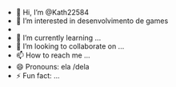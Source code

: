 - 👋 Hi, I’m @Kath22584
- 👀 I’m interested in desenvolvimento de games
- 
- 🌱 I’m currently learning ...
- 💞️ I’m looking to collaborate on ...
- 📫 How to reach me ...
- 😄 Pronouns: ela /dela
- ⚡ Fun fact: ...

<!---
Kath22584/Kath22584 is a ✨ special ✨ repository because its `README.md` (this file) appears on your GitHub profile.
You can click the Preview link to take a look at your changes.
--->
